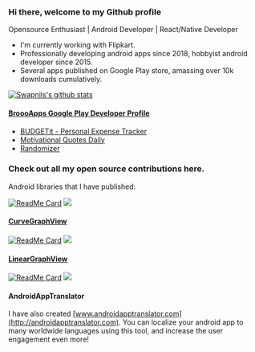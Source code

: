 ### Hi there, welcome to my Github profile
Opensource Enthusiast | Android Developer | React/Native Developer 

- I'm currently working with Flipkart.
- Professionally developing android apps since 2018, hobbyist android developer since 2015.
- Several apps published on Google Play store, amassing over 10k downloads cumulatively.

[![Swapnils's github stats](https://github-readme-stats.vercel.app/api?username=swapnil1104&show_icons=true&hide_border=true)](https://github.com/anuraghazra/github-readme-stats)

#### [BroooApps Google Play Developer Profile](https://play.google.com/store/apps/dev?id=4790692576534326586)
- [BUDGETit - Personal Expense Tracker](https://play.google.com/store/apps/details?id=com.broooapps.expensemanager)
- [Motivational Quotes Daily](https://play.google.com/store/apps/details?id=com.broooapps.quotesapp)
- [Randomizer](https://play.google.com/store/apps/details?id=me.swapniltiwari.randomnumbergenerator)

### Check out all my open source contributions here.
Android libraries that I have published: 


[![ReadMe Card](https://github-readme-stats.vercel.app/api/pin/?username=swapnil1104&repo=PassCodeText)](https://github.com/anuraghazra/github-readme-stats)
[![](https://jitpack.io/v/swapnil1104/OtpEditText/month.svg)](https://jitpack.io/#swapnil1104/OtpEditText)
#### [CurveGraphView](https://github.com/swapnil1104/CurveGraphView) 
[![ReadMe Card](https://github-readme-stats.vercel.app/api/pin/?username=swapnil1104&repo=CurveGraphView)](https://github.com/anuraghazra/github-readme-stats)
[![](https://jitpack.io/v/swapnil1104/CurveGraphView/month.svg)](https://jitpack.io/#swapnil1104/CurveGraphView)
#### [LinearGraphView](https://github.com/swapnil1104/LinearGraphView) 
[![ReadMe Card](https://github-readme-stats.vercel.app/api/pin/?username=swapnil1104&repo=LinearGraphView)](https://github.com/anuraghazra/github-readme-stats)
[![](https://jitpack.io/v/swapnil1104/LinearGraphView/month.svg)](https://jitpack.io/#swapnil1104/LinearGraphView)

#### AndroidAppTranslator
I have also created [www.androidapptranslator.com](http://androidapptranslator.com). You can localize your android app to many worldwide languages using this tool, and increase the user engagement even more!
